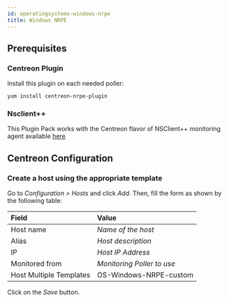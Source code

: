```yaml
---
id: operatingsystems-windows-nrpe
title: Windows NRPE
---
```


## Prerequisites

### Centreon Plugin

Install this plugin on each needed poller:

``` shell
yum install centreon-nrpe-plugin
```

### Nsclient++

This Plugin Pack works with the Centreon flavor of NSClient++ monitoring agent available [here](https://github.com/centreon/centreon-nsclient-build/releases)

## Centreon Configuration

### Create a host using the appropriate template

Go to *Configuration \> Hosts* and click *Add*. Then, fill the form as shown by
the following table:

| Field                                | Value                      |
| :----------------------------------- | :------------------------- |
| Host name                            | *Name of the host*         |
| Alias                                | *Host description*         |
| IP                                   | *Host IP Address*          |
| Monitored from                       | *Monitoring Poller to use* |
| Host Multiple Templates              | OS-Windows-NRPE-custom     |

Click on the *Save* button.
